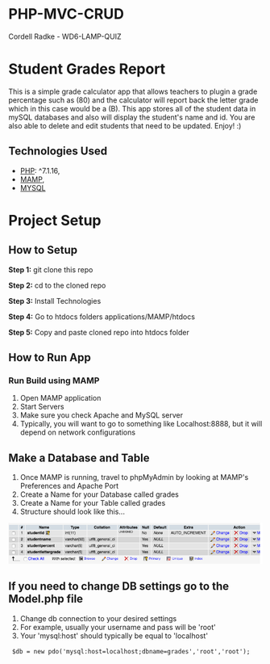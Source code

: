 # PHP-MVC-CRUD 
Cordell Radke - WD6-LAMP-QUIZ

#  Student Grades Report

This is a simple grade calculator app that allows teachers to plugin a grade percentage such as (80) and the calculator will report back the letter grade which in this case would be a (B). This app stores all of the student data in mySQL databases and also will display the student's name and id. You are also able to delete and edit students that need to be updated. Enjoy! :)


## Technologies Used

* [PHP](http://www.php.net/): ^7.1.16,
* [MAMP](https://www.mamp.info/en/), 
* [MYSQL](https://www.mysql.com/)


# Project Setup

## How to Setup

**Step 1:** git clone this repo

**Step 2:** cd to the cloned repo

**Step 3:** Install Technologies

**Step 4:** Go to htdocs folders applications/MAMP/htdocs 

**Step 5:** Copy and paste cloned repo into htdocs folder

## How to Run App

### Run Build using MAMP
   
1. Open MAMP application
2. Start Servers
3. Make sure you check Apache and MySQL server
4. Typically, you will want to go to something like Localhost:8888, but it will depend on network configurations


## Make a Database and Table

1. Once MAMP is running, travel to phpMyAdmin by looking at MAMP's Preferences and Apache Port
2. Create a Name for your Database called grades
3. Create a Name for your Table called grades
4. Structure should look like this...


![alt text](assets/images/database.png)


## If you need to change DB settings go to the Model.php file

1. Change db connection to your desired settings
2. For example, usually your username and pass will be 'root'
3. Your 'mysql:host' should typically be equal to 'localhost' 

```
 $db = new pdo('mysql:host=localhost;dbname=grades','root','root');

```
